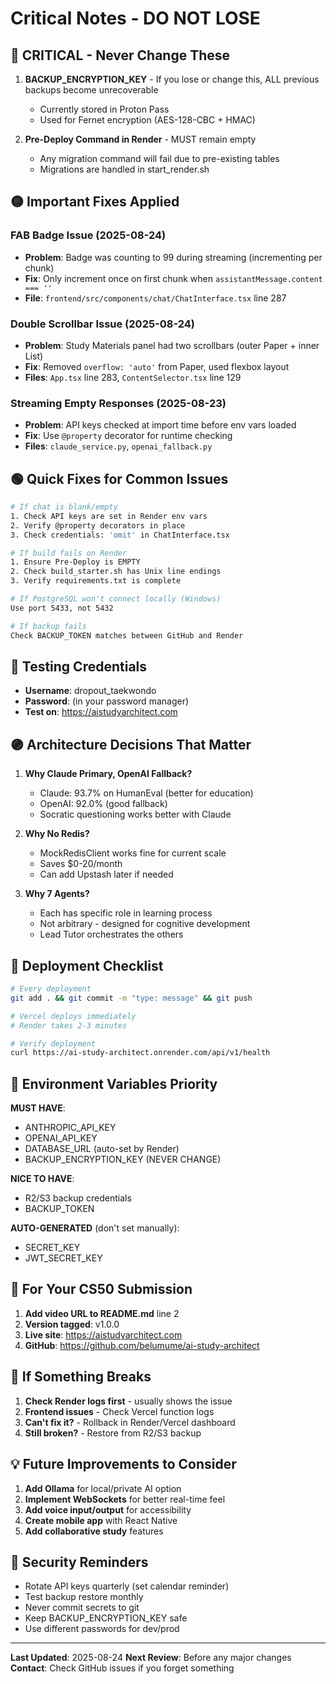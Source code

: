 # Critical Notes - DO NOT LOSE

## 🔴 CRITICAL - Never Change These
1. **BACKUP_ENCRYPTION_KEY** - If you lose or change this, ALL previous backups become unrecoverable
   - Currently stored in Proton Pass
   - Used for Fernet encryption (AES-128-CBC + HMAC)
   
2. **Pre-Deploy Command in Render** - MUST remain empty
   - Any migration command will fail due to pre-existing tables
   - Migrations are handled in start_render.sh

## 🟡 Important Fixes Applied

### FAB Badge Issue (2025-08-24)
- **Problem**: Badge was counting to 99 during streaming (incrementing per chunk)
- **Fix**: Only increment once on first chunk when `assistantMessage.content === ''`
- **File**: `frontend/src/components/chat/ChatInterface.tsx` line 287

### Double Scrollbar Issue (2025-08-24)
- **Problem**: Study Materials panel had two scrollbars (outer Paper + inner List)
- **Fix**: Removed `overflow: 'auto'` from Paper, used flexbox layout
- **Files**: `App.tsx` line 283, `ContentSelector.tsx` line 129

### Streaming Empty Responses (2025-08-23)
- **Problem**: API keys checked at import time before env vars loaded
- **Fix**: Use `@property` decorator for runtime checking
- **Files**: `claude_service.py`, `openai_fallback.py`

## 🟢 Quick Fixes for Common Issues

```bash
# If chat is blank/empty
1. Check API keys are set in Render env vars
2. Verify @property decorators in place
3. Check credentials: 'omit' in ChatInterface.tsx

# If build fails on Render
1. Ensure Pre-Deploy is EMPTY
2. Check build_starter.sh has Unix line endings
3. Verify requirements.txt is complete

# If PostgreSQL won't connect locally (Windows)
Use port 5433, not 5432

# If backup fails
Check BACKUP_TOKEN matches between GitHub and Render
```

## 🔵 Testing Credentials
- **Username**: dropout_taekwondo
- **Password**: (in your password manager)
- **Test on**: https://aistudyarchitect.com

## 🟣 Architecture Decisions That Matter

1. **Why Claude Primary, OpenAI Fallback?**
   - Claude: 93.7% on HumanEval (better for education)
   - OpenAI: 92.0% (good fallback)
   - Socratic questioning works better with Claude

2. **Why No Redis?**
   - MockRedisClient works fine for current scale
   - Saves $0-20/month
   - Can add Upstash later if needed

3. **Why 7 Agents?**
   - Each has specific role in learning process
   - Not arbitrary - designed for cognitive development
   - Lead Tutor orchestrates the others

## 🔶 Deployment Checklist

```bash
# Every deployment
git add . && git commit -m "type: message" && git push

# Vercel deploys immediately
# Render takes 2-3 minutes

# Verify deployment
curl https://ai-study-architect.onrender.com/api/v1/health
```

## 🔷 Environment Variables Priority

**MUST HAVE**:
- ANTHROPIC_API_KEY
- OPENAI_API_KEY  
- DATABASE_URL (auto-set by Render)
- BACKUP_ENCRYPTION_KEY (NEVER CHANGE)

**NICE TO HAVE**:
- R2/S3 backup credentials
- BACKUP_TOKEN

**AUTO-GENERATED** (don't set manually):
- SECRET_KEY
- JWT_SECRET_KEY

## 📝 For Your CS50 Submission

1. **Add video URL to README.md** line 2
2. **Version tagged**: v1.0.0
3. **Live site**: https://aistudyarchitect.com
4. **GitHub**: https://github.com/belumume/ai-study-architect

## 🚨 If Something Breaks

1. **Check Render logs first** - usually shows the issue
2. **Frontend issues** - Check Vercel function logs
3. **Can't fix it?** - Rollback in Render/Vercel dashboard
4. **Still broken?** - Restore from R2/S3 backup

## 💡 Future Improvements to Consider

1. **Add Ollama** for local/private AI option
2. **Implement WebSockets** for better real-time feel
3. **Add voice input/output** for accessibility
4. **Create mobile app** with React Native
5. **Add collaborative study** features

## 🔐 Security Reminders

- Rotate API keys quarterly (set calendar reminder)
- Test backup restore monthly
- Never commit secrets to git
- Keep BACKUP_ENCRYPTION_KEY safe
- Use different passwords for dev/prod

---

**Last Updated**: 2025-08-24
**Next Review**: Before any major changes
**Contact**: Check GitHub issues if you forget something